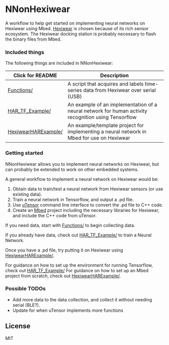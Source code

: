 # NNonHexiwear

A workflow to help get started on implementing neural networks on Hexiwear using Mbed. [Hexiwear] is chosen because of its rich sensor ecosystem. The Hexiwear docking station is probably necessary to flash the binary files from Mbed.

### Included things

The following things are included in NNonHexiwear:

| Click for README | Description |
| --------- | ----------- |
| [Functions/] | A script that acquires and labels time-series data from Hexiwear over serial (USB) |
| [HAR_TF_Example/] | An example of an implementation of a neural network for human activity recognition using Tensorflow |
| [HexiwearHARExample/] | An example/template project for implementing a neural network in Mbed for use on Hexiwear |

### Getting started

NNonHexiwear allows you to implement neural networks on Hexiwear, but can probably be extended to work on other embedded systems.

A general workflow to implement a neural network on Hexiwear would be:
  1. Obtain data to train/test a neural network from Hexiwear sensors (or use existing data).
  2. Train a neural network in Tensorflow, and output a .pd file.
  3. Use [uTensor] command line interface to convert the .pd file to C++ code.
  4. Create an [Mbed] project including the necessary libraries for Hexiwear, and include the C++ code from uTensor.

If you need data, start with [Functions/] to begin collecting data.

If you already have data, check out [HAR_TF_Example/] to train a Neural Network.

Once you have a .pd file, try putting it on Hexiwear using [HexiwearHARExample/].

For guidance on how to set up the environment for running Tensorflow, check out [HAR_TF_Example/] For guidance on how to set up an Mbed project from scratch, check out [HexiwearHARExample/].

### Possible TODOs

 - Add more data to the data collection, and collect it without needing serial (BLE?).
 - Update for when uTensor implements more functions

License
----

MIT

[//]: # (These are reference links used in the body of this note and get stripped out when the markdown processor does its job. There is no need to format nicely because it shouldn't be seen. Thanks SO - http://stackoverflow.com/questions/4823468/store-comments-in-markdown-syntax)

   [Hexiwear]: <https://www.hexiwear.com/>
   [uTensor]: <https://github.com/uTensor/uTensor>
   [Mbed]: <https://os.mbed.com/platforms/Hexiwear/>
   [Functions/]: <https://github.com/hisroar/NNonHexiwear/tree/master/Functions>
   [HAR_TF_Example/]: <https://github.com/hisroar/NNonHexiwear/tree/master/HAR_TF_Example>
   [HexiwearHARExample/]: <https://github.com/hisroar/NNonHexiwear/tree/master/HexiwearHARExample>
